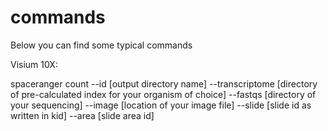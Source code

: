 # commands

Below you can find some typical commands

Visium 10X:

spaceranger count --id [output directory name] --transcriptome [directory of pre-calculated index for your organism of choice] --fastqs [directory of your sequencing] --image [location of your image file] --slide [slide id as written in kid] --area [slide area id]


